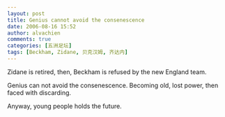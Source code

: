 ```yaml
---
layout: post
title: Genius cannot avoid the consenescence
date: 2006-08-16 15:52
author: alvachien
comments: true
categories: [五洲足坛]
tags: [Beckham, Zidane, 贝克汉姆, 齐达内]
---
```

Zidane is retired, then, Beckham is refused by the new England team.
 
Genius can not avoid the consenescence. Becoming old, lost power, then faced with discarding.

Anyway, young people holds the future.

